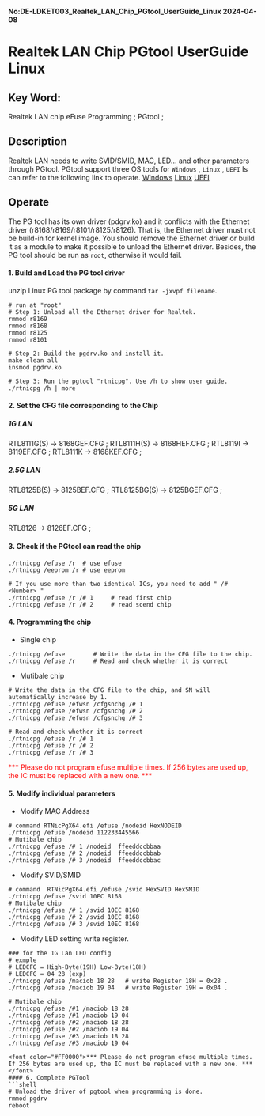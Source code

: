 **No:DE-LDKET003_Realtek_LAN_Chip_PGtool_UserGuide_Linux 2024-04-08**
# Realtek LAN Chip PGtool UserGuide Linux
## Key Word:

Realtek LAN chip eFuse Programming ; PGtool ; 

## Description

Realtek LAN needs to write SVID/SMID, MAC, LED... and other parameters through PGtool.
PGtool support three OS tools for `Windows` , `Linux` , `UEFI`
Is can refer to the following link to operate.
[Windows](./DE-LDRET002_Realtek_LAN_Chip_PGtool_UserGuide_Win.md)
[Linux](./DE-LDRET003_Realtek_LAN_Chip_PGtool_UserGuide_Linux.md)
[UEFI](./DE-LDRET004_Realtek_LAN_Chip_PGtool_UserGuide_UEFI.md)

## Operate
The PG tool has its own driver (pdgrv.ko) and it conflicts with the Ethernet driver (r8168/r8169/r8101/r8125/r8126).
That is, the Ethernet driver must not be build-in for kernel image. 
You should remove the Ethernet driver or build it as a module to make it possible to unload the Ethernet driver. 
Besides, the PG tool should be run as `root`, 
otherwise it would fail.

#### 1. Build and Load the PG tool driver
unzip Linux PG tool package by command `tar -jxvpf filename`.
```shell
# run at "root" 
# Step 1: Unload all the Ethernet driver for Realtek.
rmmod r8169
rmmod r8168
rmmod r8125
rmmod r8101

# Step 2: Build the pgdrv.ko and install it.
make clean all
insmod pgdrv.ko

# Step 3: Run the pgtool "rtnicpg". Use /h to show user guide.
./rtnicpg /h | more

```

#### 2. Set the CFG file corresponding to the Chip
##### 1G LAN
RTL8111G(S) -> 8168GEF.CFG ; 
RTL8111H(S) -> 8168HEF.CFG ; 
RTL8119I -> 8119EF.CFG ; 
RTL8111K -> 8168KEF.CFG ; 
##### 2.5G LAN
RTL8125B(S) -> 8125BEF.CFG ; 
RTL8125BG(S) -> 8125BGEF.CFG ; 
##### 5G LAN
RTL8126 -> 8126EF.CFG ; 

#### 3. Check if the PGtool can read the chip
```shell
./rtnicpg /efuse /r  # use efuse
./rtnicpg /eeprom /r # use eeprom

# If you use more than two identical ICs, you need to add " /# <Number> "
./rtnicpg /efuse /r /# 1     # read first chip
./rtnicpg /efuse /r /# 2     # read scend chip
```

#### 4. Programming the chip
* Single chip
```shell
./rtnicpg /efuse        # Write the data in the CFG file to the chip.
./rtnicpg /efuse /r     # Read and check whether it is correct
```
* Mutibale chip
```shell
# Write the data in the CFG file to the chip, and SN will automatically increase by 1.
./rtnicpg /efuse /efwsn /cfgsnchg /# 1 
./rtnicpg /efuse /efwsn /cfgsnchg /# 2
./rtnicpg /efuse /efwsn /cfgsnchg /# 3

# Read and check whether it is correct
./rtnicpg /efuse /r /# 1
./rtnicpg /efuse /r /# 2
./rtnicpg /efuse /r /# 3
```
<font color="#FF0000">*** Please do not program efuse multiple times. If 256 bytes are used up, the IC must be replaced with a new one. ***</font>

#### 5. Modify individual parameters

* Modify MAC Address
```shell
# command RTNicPgX64.efi /efuse /nodeid HexNODEID
./rtnicpg /efuse /nodeid 112233445566
# Mutibale chip
./rtnicpg /efuse /# 1 /nodeid  ffeeddccbbaa 
./rtnicpg /efuse /# 2 /nodeid  ffeeddccbbab
./rtnicpg /efuse /# 3 /nodeid  ffeeddccbbac 
```

* Modify SVID/SMID
```shell
# command  RTNicPgX64.efi /efuse /svid HexSVID HexSMID
./rtnicpg /efuse /svid 10EC 8168
# Mutibale chip
./rtnicpg /efuse /# 1 /svid 10EC 8168
./rtnicpg /efuse /# 2 /svid 10EC 8168
./rtnicpg /efuse /# 3 /svid 10EC 8168
```

* Modify LED setting
write register.
```shell
### for the 1G Lan LED config
# exmple 
# LEDCFG = High-Byte(19H) Low-Byte(18H)
# LEDCFG = 04 28 (exp)
./rtnicpg /efuse /maciob 18 28   # write Register 18H = 0x28 .
./rtnicpg /efuse /maciob 19 04   # write Register 19H = 0x04 .

# Mutibale chip
./rtnicpg /efuse /#1 /maciob 18 28
./rtnicpg /efuse /#1 /maciob 19 04
./rtnicpg /efuse /#2 /maciob 18 28
./rtnicpg /efuse /#2 /maciob 19 04
./rtnicpg /efuse /#3 /maciob 18 28
./rtnicpg /efuse /#3 /maciob 19 04

<font color="#FF0000">*** Please do not program efuse multiple times. If 256 bytes are used up, the IC must be replaced with a new one. ***</font>
#### 6. Complete PGTool
```shell
# Unload the driver of pgtool when programming is done.
rmmod pgdrv
reboot
```

